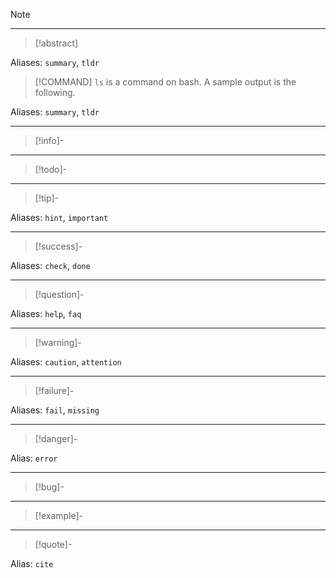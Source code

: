 
> [!note]

---

> [!abstract]


Aliases: `summary`, `tldr`

>[!COMMAND]
`ls` is a command on bash. A sample output is the following. 


Aliases: `summary`, `tldr`

---

> [!info]-

---

> [!todo]-


---

> [!tip]-


Aliases: `hint`, `important`

---

> [!success]-


Aliases: `check`, `done`

---

> [!question]-


Aliases: `help`, `faq`

---

> [!warning]-

Aliases: `caution`, `attention`

---

> [!failure]-


Aliases: `fail`, `missing`

---

> [!danger]-

Alias: `error`

---

> [!bug]-

---

> [!example]-


---

> [!quote]-

Alias: `cite`
